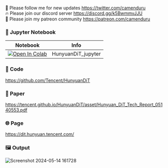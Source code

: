 🐣 Please follow me for new updates https://twitter.com/camenduru <br />
🔥 Please join our discord server https://discord.gg/k5BwmmvJJU <br />
🥳 Please join my patreon community https://patreon.com/camenduru <br />

### 🍊 Jupyter Notebook

| Notebook | Info
| --- | --- |
[![Open In Colab](https://colab.research.google.com/assets/colab-badge.svg)](https://colab.research.google.com/github/camenduru/HunyuanDiT-jupyter/blob/main/HunyuanDiT_jupyter.ipynb) | HunyuanDiT_jupyter

### 🧬 Code
https://github.com/Tencent/HunyuanDiT

### 📄 Paper
https://tencent.github.io/HunyuanDiT/asset/Hunyuan_DiT_Tech_Report_05140553.pdf

### 🌐 Page
https://dit.hunyuan.tencent.com/

### 🖼 Output
![Screenshot 2024-05-14 161728](https://github.com/camenduru/HunyuanDiT-jupyter/assets/54370274/c27dcb42-2268-4ab8-8118-2e0d1c36d570)
